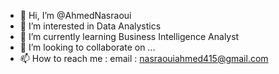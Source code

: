 - 👋 Hi, I’m @AhmedNasraoui
- 👀 I’m interested in Data Analystics
- 🌱 I’m currently learning Business Intelligence Analyst
- 💞️ I’m looking to collaborate on ...
- 📫 How to reach me : email : nasraouiahmed415@gmail.com 

<!---
AhmedNasraoui/AhmedNasraoui is a ✨ special ✨ repository because its `README.md` (this file) appears on your GitHub profile.
You can click the Preview link to take a look at your changes.
--->
